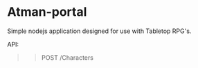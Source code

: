 # Atman-portal

Simple nodejs application designed for use with Tabletop RPG's.

API:
>> POST /Characters
